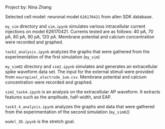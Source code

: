 Project by: Nina Zhang 

Selected cell model: neuronal model `626170421` from allen SDK database. 

`my_sim` directory and `sim.ipynb` simulates various intracellular current injections on model 626170421. Currents tested are as follows: 40 pA, 70 pA, 80 pA, 90 pA, 120 pA. Membrane potential and calcium concentration were recorded and graphed. 

`task2_analysis.ipynb` analyzes the graphs that were gathered from the experimentation of the first simulation (`my_sim`)

`my_sim02` directory and `sim2.ipynb` simulates and generates an extracellular spike waveform data set. The input for the external stimuli were provided from `neuropixel_electrode_1um.csv`. Membrane potential and calcium concentration were recorded and graphed.

`sim2_task4.ipynb` is an analysis on the extracellular AP waveform. It extracts features such as the amplitude, half-width, and EAP. 

`task3_4_analysis.ipynb` analyzes the graphs and data that were gathered from the experimentation of the second simulation (`my_sim02`)

`model_3D.ipynb` is the stretch goal. 